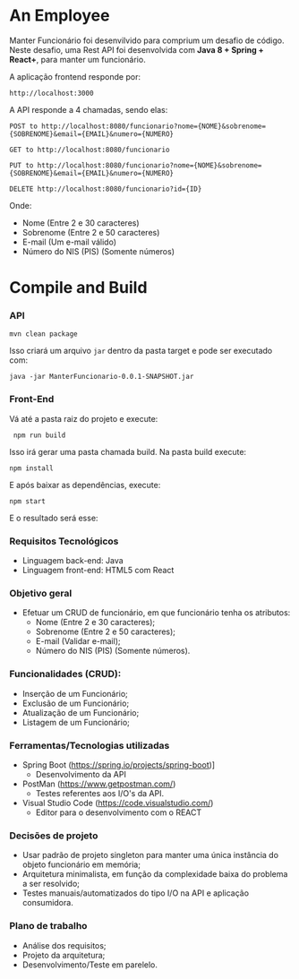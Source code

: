 # An Employee
Manter Funcionário foi desenvilvido para comprium um desafio de código. Neste desafio, uma Rest API foi desenvolvida com **Java 8 + Spring + React+**, para manter um funcionário. 

A aplicação frontend responde por: 
```
http://localhost:3000
```


A API responde a 4 chamadas, sendo elas: 
```
POST to http://localhost:8080/funcionario?nome={NOME}&sobrenome={SOBRENOME}&email={EMAIL}&numero={NUMERO}

GET to http://localhost:8080/funcionario

PUT to http://localhost:8080/funcionario?nome={NOME}&sobrenome={SOBRENOME}&email={EMAIL}&numero={NUMERO}

DELETE http://localhost:8080/funcionario?id={ID}
```

Onde: 
- Nome (Entre 2 e 30 caracteres)
- Sobrenome (Entre 2 e 50 caracteres)
- E-mail (Um e-mail válido)
- Número do NIS (PIS) (Somente números)


# Compile and Build
### API 
```
mvn clean package
```

Isso criará um arquivo `jar` dentro da pasta target e pode ser executado com:
```
java -jar ManterFuncionario-0.0.1-SNAPSHOT.jar
```

### Front-End 
Vá até a pasta raiz do projeto e execute:
```
 npm run build
```
Isso irá gerar uma pasta chamada build. Na pasta build execute: 
```
npm install
```
E após baixar as dependências, execute: 
```
npm start
```
E o resultado será esse: 




### Requisitos Tecnológicos
- Linguagem back-end: Java
- Linguagem front-end: HTML5 com React

### Objetivo geral 
- Efetuar um CRUD de funcionário, em que funcionário tenha os atributos: 
  - Nome (Entre 2 e 30 caracteres);
  - Sobrenome (Entre 2 e 50 caracteres);
  - E-mail (Validar e-mail);
  - Número do NIS (PIS) (Somente números).

### Funcionalidades (CRUD):
- Inserção de um Funcionário;
- Exclusão de um Funcionário;
- Atualização de um Funcionário;
- Listagem de um Funcionário;

### Ferramentas/Tecnologias utilizadas
- Spring Boot (https://spring.io/projects/spring-boot)]
  - Desenvolvimento da API
- PostMan (https://www.getpostman.com/)
  - Testes referentes aos I/O's da API. 
- Visual Studio Code (https://code.visualstudio.com/)
  - Editor para o desenvolvimento com o REACT


### Decisões de projeto
- Usar padrão de projeto singleton para manter uma única instância do objeto funcionário em memória;
- Arquitetura minimalista, em função da complexidade baixa do problema a ser resolvido;
- Testes manuais/automatizados do tipo I/O na API e aplicação consumidora.

### Plano de trabalho
- Análise dos requisitos;
- Projeto da arquitetura;
- Desenvolvimento/Teste em parelelo.
